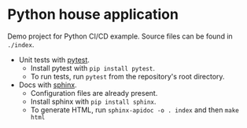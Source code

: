 # Python house application

Demo project for Python CI/CD example. Source files can be found in `./index`.

- Unit tests with [pytest](https://docs.pytest.org/).
  - Install pytest with `pip install pytest`.
  - To run tests, run `pytest` from the repository's root directory.
- Docs with [sphinx](https://www.sphinx-doc.org/en/master/).
  - Configuration files are already present.
  - Install sphinx with `pip install sphinx`.
  - To generate HTML, run `sphinx-apidoc -o . index` and then `make html`
